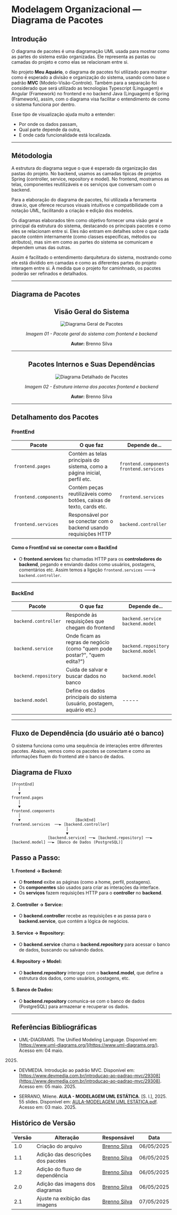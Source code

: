 # Modelagem Organizacional — Diagrama de Pacotes

## Introdução

O diagrama de pacotes é uma diagramação UML usada para mostrar como as partes do sistema estão organizadas. Ele representa as pastas ou camadas do projeto e como elas se relacionam entre si.

No projeto **Meu Aquário**, o diagrama de pacotes foi utilizado para mostrar como é esperado a divisão e organização do sistema, usando como base o padrão **MVC** (Modelo-Visão-Controle). Também para a separação foi considerado que será utilizado as tecnologias Typescript (Linguagem) e Angular (Framework) no frontend  e no backend Java (Linguagem) e Spring (Framework), assim, com o diagrama visa facilitar o entendimento de como o sistema funciona por dentro.

Esse tipo de visualização ajuda muito a entender:
- Por onde os dados passam,
- Qual parte depende da outra,
- E onde cada funcionalidade está localizada.

---

## Métodologia

A estrutura do diagrama segue o que é esperado da organização das pastas do projeto. No backend, usamos as camadas típicas de projetos Spring (controller, service, repository e model). No frontend, mostramos as telas, componentes reutilizáveis e os serviços que conversam com o backend.

Para a elaboração do diagrama de pacotes, foi utilizada a ferramenta draw.io, que oferece recursos visuais intuitivos e compatibilidade com a notação UML, facilitando a criação e edição dos modelos.

Os diagramas elaborados têm como objetivo fornecer uma visão geral e principal da estrutura do sistema, destacando os principais pacotes e como eles se relacionam entre si. Eles não entram em detalhes sobre o que cada pacote contém internamente (como classes específicas, métodos ou atributos), mas sim em como as partes do sistema se comunicam e dependem umas das outras.

Assim é facilitado o entendimento darquitetura do sistema, mostrando como ele está dividido em camadas e como as diferentes partes do projeto interagem entre si. À medida que o projeto for caminhnado, os pacotes poderão ser refinados e detalhados.

---

## Diagrama de Pacotes

<h2 align="center">Visão Geral do Sistema</h2>

<div align="center">
    <img src="../Assets/DiagramaPacotes-VisãoGeral-Meu_Aquario.png" alt="Diagrama Geral de Pacotes">
</div>

<p align="center"><em>Imagem 01 - Pacote geral do sistema com frontend e backend</em></p>
<p align="center"><strong>Autor:</strong> Brenno Silva</p>

---

<h2 align="center">Pacotes Internos e Suas Dependências</h2>

<div align="center">
    <img src="../Assets/DiagramaPacotes-VisãoDetalhada-Meu_Aquario.png.drawio.png" alt="Diagrama Detalhado de Pacotes">
</div>

<p align="center"><em>Imagem 02 - Estrutura interna dos pacotes frontend e backend</em></p>
<p align="center"><strong>Autor:</strong> Brenno Silva</p>

---

## Detalhamento dos Pacotes

### FrontEnd

| Pacote               | O que faz                | Depende de...                                   |
|----------------------|--------------------------|-------------------------------------------------|
| `frontend.pages`     | Contém as telas principais do sistema, como a página inicial, perfil etc. |  `frontend.components`<br> `frontend.services` |
| `frontend.components`| Contém peças reutilizáveis como botões, caixas de texto, cards etc.       | `frontend.services`  |
| `frontend.services`  | Responsável por se conectar com o backend usando requisições HTTP         | `backend.controller`   |

#### Como o FrontEnd vai se conectar com o BackEnd

- O **frontend.services** faz chamadas HTTP para os **controladores do backend**, pegando e enviando dados como usuários, postagens, comentários etc. Assim temos a ligação `frontend.services` ---> `backend.controller`.

---

### BackEnd

| Pacote               | O que faz                                                                 | Depende de...                             |
|----------------------|---------------------------------------------------------------------------|-------------------------------------------|
| `backend.controller` | Responde às requisições que chegam do frontend                            | `backend.service`<br> `backend.model`  |
| `backend.service`    | Onde ficam as regras de negócio (como "quem pode postar?", "quem edita?") | `backend.repository`<br> `backend.model` |
| `backend.repository` | Cuida de salvar e buscar dados no banco                                   | `backend.model`                          |
| `backend.model`      | Define os dados principais do sistema (usuário, postagem, aquário etc.)   | -----                                    |

---

##  Fluxo de Dependência (do usuário até o banco)

O sistema funciona como uma sequência de interações entre diferentes pacotes. Abaixo, vemos como os pacotes se conectam e como as informações fluem do frontend até o banco de dados.

## Diagrama de Fluxo

```plaintext
[FrontEnd]
   │
   ▼
frontend.pages
   │
   ▼
frontend.components
   │
   ▼                        [BackEnd]
frontend.services  ──► [backend.controller]
                        │
                        ▼
                [backend.service] ──► [backend.repository] ──► [backend.model] ──► [Banco de Dados (PostgreSQL)]
```

## Passo a Passo:

#### 1. Frontend → Backend:
   - O **frontend** exibe as páginas (como a home, perfil, postagens).
   - Os **componentes** são usados para criar as interações da interface.
   - Os **serviços** fazem requisições HTTP para o **controller** no **backend**.

#### 2. Controller → Service:
   - O **backend.controller** recebe as requisições e as passa para o **backend.service**, que contém a lógica de negócios.

#### 3. Service → Repository:
   - O **backend.service** chama o **backend.repository** para acessar o banco de dados, buscando ou salvando dados.

#### 4. Repository → Model:
   - O **backend.repository** interage com o **backend.model**, que define a estrutura dos dados, como usuários, postagens, etc.

#### 5. Banco de Dados:
   - O **backend.repository** comunica-se com o banco de dados (PostgreSQL) para armazenar e recuperar os dados.

---

## Referências Bibliográficas

- UML-DIAGRAMS. The Unified Modeling Language. Disponível em: [https://www.uml-diagrams.org/](https://www.uml-diagrams.org/). Acesso em: 04 maio. 
2025.

- DEVMEDIA. Introdução ao padrão MVC. Disponível em: [https://www.devmedia.com.br/introducao-ao-padrao-mvc/29308](https://www.devmedia.com.br/introducao-ao-padrao-mvc/29308). Acesso em: 05 maio. 2025.

- SERRANO, Milene. **AULA - MODELAGEM UML ESTÁTICA**. [S. l.], 2025. 55 slides. Disponível em: [AULA-MODELAGEM UML ESTÁTICA.pdf](https://aprender3.unb.br/pluginfile.php/3070937/mod_page/content/1/Arquitetura%20e%20Desenho%20de%20Software%20-%20Aula%20Modelagem%20UML%20Est%C3%A1tica%20-%20Profa.%20Milene.pdf). Acesso em:  03 maio. 2025.

## Histórico de Versão
| Versão | Alteração | Responsável | Data       |
|------|--------|-----------|---------|
| 1.0 | Criação do arquivo | [Brenno Silva](https://github.com/brenno-silva01) | 06/05/2025 |
| 1.1 | Adição das descrições dos pacotes | [Brenno Silva](https://github.com/brenno-silva01) | 06/05/2025 |
| 1.2 |  Adição do fluxo de dependência | [Brenno Silva](https://github.com/brenno-silva01) | 06/05/2025 |
| 2.0 | Adição das imagens dos diagramas | [Brenno Silva](https://github.com/brenno-silva01) | 06/05/2025 |
| 2.1 | Ajuste na exibição das imagens | [Brenno Silva](https://github.com/brenno-silva01) | 07/05/2025 | 


